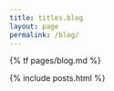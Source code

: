 ```yaml
---
title: titles.blog
layout: page
permalink: /blog/
---
```


{% tf pages/blog.md %}

{% include posts.html %}
